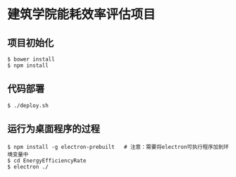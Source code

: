 # 建筑学院能耗效率评估项目
 
## 项目初始化
 
    $ bower install
    $ npm install

## 代码部署
 
    $ ./deploy.sh
 
## 运行为桌面程序的过程
 

    $ npm install -g electron-prebuilt   # 注意：需要将electron可执行程序加到环境变量中
    $ cd EnergyEfficiencyRate
    $ electron ./
